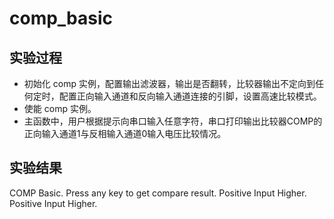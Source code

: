 # comp_basic

## 实验过程

+ 初始化 comp 实例，配置输出滤波器，输出是否翻转，比较器输出不定向到任何定时，配置正向输入通道和反向输入通道连接的引脚，设置高速比较模式。
+ 使能 comp 实例。
+ 主函数中，用户根据提示向串口输入任意字符，串口打印输出比较器COMP的正向输入通道1与反相输入通道0输入电压比较情况。

## 实验结果

COMP Basic.
Press any key to get compare result.
Positive Input Higher.
Positive Input Higher.
